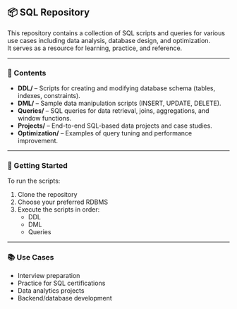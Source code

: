 ## 📦 SQL Repository

This repository contains a collection of SQL scripts and queries for various use cases including data analysis, database design, and optimization.  
It serves as a resource for learning, practice, and reference.

---

### 📁 Contents

- **DDL/** – Scripts for creating and modifying database schema (tables, indexes, constraints).  
- **DML/** – Sample data manipulation scripts (INSERT, UPDATE, DELETE).  
- **Queries/** – SQL queries for data retrieval, joins, aggregations, and window functions.  
- **Projects/** – End-to-end SQL-based data projects and case studies.  
- **Optimization/** – Examples of query tuning and performance improvement.

---

### 🚀 Getting Started

To run the scripts:

1. Clone the repository  
2. Choose your preferred RDBMS  
3. Execute the scripts in order:  
   - DDL  
   - DML  
   - Queries

---

### 📚 Use Cases

- Interview preparation  
- Practice for SQL certifications  
- Data analytics projects  
- Backend/database development
